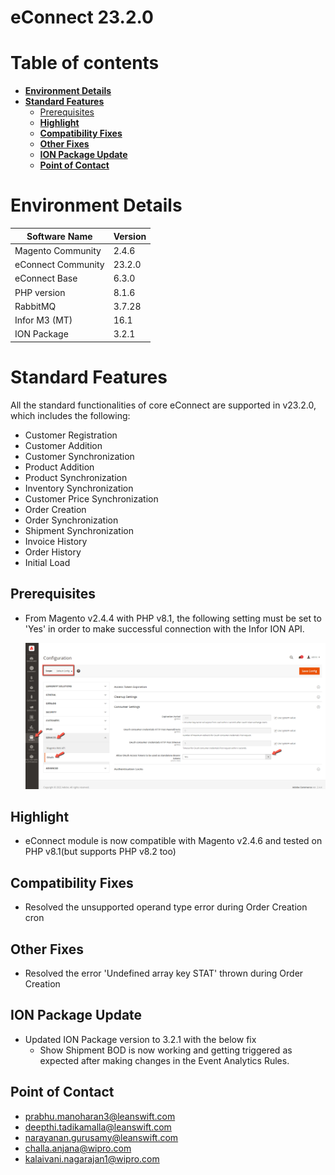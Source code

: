 # **eConnect 23.2.0**

# Table of contents

- [**Environment Details**](#environment-details)
- [**Standard Features**](#standard-features)
  - [Prerequisites](#prerequisites)
  - [**Highlight**](#highlight)
  - [**Compatibility Fixes**](#compatibility-fixes)
  - [**Other Fixes**](#other-fixes)
  - [**ION Package Update**](#ion-package-update)
  - [**Point of Contact**](#point-of-contact)

# **Environment Details**

| **Software Name**   | **Version** |
| --------------------| ----------- |
| Magento Community   | 2.4.6       |
| eConnect Community  | 23.2.0      |
| eConnect Base       | 6.3.0       |
| PHP version         | 8.1.6       |
| RabbitMQ            | 3.7.28      |
| Infor M3 (MT)       | 16.1        |
| ION Package         | 3.2.1       |

# **Standard Features**

All the standard functionalities of core eConnect are supported in v23.2.0, which includes the following:

- Customer Registration
- Customer Addition
- Customer Synchronization
- Product Addition
- Product Synchronization
- Inventory Synchronization
- Customer Price Synchronization
- Order Creation
- Order Synchronization
- Shipment Synchronization
- Invoice History
- Order History
- Initial Load

## Prerequisites

- From Magento v2.4.4 with PHP v8.1, the following setting must be set to 'Yes' in order to make successful connection with the Infor ION API.

	![oAuth Access Token](../../../../ecommerce/images/econnect-user-manual-ion-part1/access_token_setting.png)

## **Highlight**

- eConnect module is now compatible with Magento v2.4.6 and tested on PHP v8.1(but supports PHP v8.2 too)

## **Compatibility Fixes**

- Resolved the unsupported operand type error during Order Creation cron

## **Other Fixes**

- Resolved the error 'Undefined array key STAT' thrown during Order Creation

## **ION Package Update**

- Updated ION Package version to 3.2.1 with the below fix
	- Show Shipment BOD is now working and getting triggered as expected after making changes in the Event Analytics Rules.

## **Point of Contact**

- [prabhu.manoharan3@leanswift.com](mailto:prabhu.manoharan3@wipro.com)
- [deepthi.tadikamalla@leanswift.com](mailto:deepthi.tadikamalla@wipro.com)
- [narayanan.gurusamy@leanswift.com](mailto:narayanan.gurusamy@wipro.com)
- [challa.anjana@wipro.com](mailto:challa.anjana@wipro.com)
- [kalaivani.nagarajan1@wipro.com](mailto:kalaivani.nagarajan1@wipro.com)

